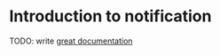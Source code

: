 # Introduction to notification

TODO: write [great documentation](http://jacobian.org/writing/what-to-write/)
